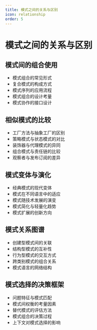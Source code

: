 ```yaml
---
title: 模式之间的关系与区别
icon: relationship
order: 5
---
```


# 模式之间的关系与区别

## 模式间的组合使用

- 模式组合的常见形式
- 复合模式的构成方式
- 模式序列的应用流程
- 模式组合的设计考量
- 模式协作的接口设计

## 相似模式的比较

- 工厂方法与抽象工厂的区别
- 策略模式与状态模式的对比
- 装饰器与代理模式的异同
- 组合模式与责任链的比较
- 观察者与发布订阅的差异

## 模式变体与演化

- 经典模式的现代变体
- 模式在不同语言中的适应
- 模式随技术发展的演变
- 模式简化与轻量化趋势
- 模式扩展的创新方向

## 模式关系图谱

- 创建型模式间的关联
- 结构型模式的互补性
- 行为型模式的交互方式
- 跨类别模式的组合关系
- 模式语言的网络结构

## 模式选择的决策框架

- 问题特征与模式匹配
- 模式间权衡的考量因素
- 替代模式的评估方法
- 模式组合的决策过程
- 上下文对模式选择的影响
